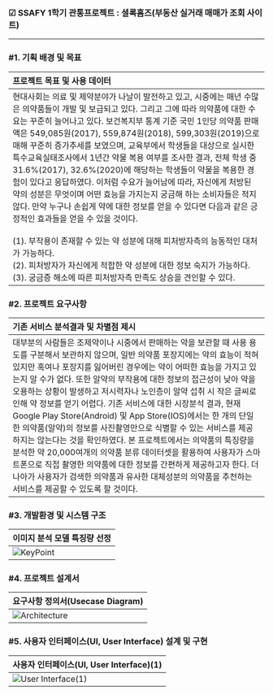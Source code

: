 ### ☑ SSAFY 1학기 관통프로젝트 : 셜록홈즈(부동산 실거래 매매가 조회 사이트)
***
 
### #1. 기획 배경 및 목표
|프로젝트 목표 및 사용 데이터|
|:---|
|현대사회는 의료 및 제약분야가 나날이 발전하고 있고, 시중에는 매년 수많은 의약품들이 개발 및 보급되고 있다. 그리고 그에 따라 의약품에 대한 수요는 꾸준히 늘어나고 있다. 보건복지부 통계 기준 국민 1인당 의약품 판매액은 549,085원(2017), 559,874원(2018), 599,303원(2019)으로 매해 꾸준히 증가추세를 보였으며, 교육부에서 학생들을 대상으로 실시한 특수교육실태조사에서 1년간 약물 복용 여부를 조사한 결과, 전체 학생 중 31.6%(2017), 32.6%(2020)에 해당하는 학생들이 약물을 복용한 경험이 있다고 응답하였다. 이처럼 수요가 늘어남에 따라, 자신에게 처방된 약의 성분은 무엇이며 어떤 효능을 가지는지 궁금해 하는 소비자들은 적지 않다. 만약 누구나 손쉽게 약에 대한 정보를 얻을 수 있다면 다음과 같은 긍정적인 효과들을 얻을 수 있을 것이다. <br> <br> (1). 부작용이 존재할 수 있는 약 성분에 대해 피처방자측의 능동적인 대처가 가능하다. <br> (2). 피처방자가 자신에게 적합한 약 성분에 대한 정보 숙지가 가능하다. <br> (3). 궁금증 해소에 따른 피처방자측 만족도 상승을 견인할 수 있다.|

### #2. 프로젝트 요구사항
|기존 서비스 분석결과 및 차별점 제시|
|:---|
|대부분의 사람들은 조제약이나 시중에서 판매하는 약을 보관할 때 사용 용도를 구분해서 보관하지 않으며, 일반 의약품 포장지에는 약의 효능이 적혀 있지만 혹여나 포장지를 잃어버린 경우에는 약이 어떠한 효능을 가지고 있는지 알 수가 없다. 또한 알약의 부작용에 대한 정보의 접근성이 낮아 약을 오용하는 상황이 발생하고 저시력자나 노인층이 알약 섭취 시 작은 글씨로 인해 약 정보를 얻기 어렵다. 기존 서비스에 대한 시장분석 결과, 현재 Google Play Store(Android) 및 App Store(IOS)에서는 한 개의 단일한 의약품(알약)의 정보를 사진촬영만으로 식별할 수 있는 서비스를 제공하지는 않는다는 것을 확인하였다. 본 프로젝트에서는 의약품의 특징량을 분석한 약 20,000여개의 의약품 분류 데이터셋을 활용하여 사용자가 스마트폰으로 직접 촬영한 의약품에 대한 정보를 간편하게 제공하고자 한다. 더 나아가 사용자가 검색한 의약품과 유사한 대체성분의 의약품을 추천하는 서비스를 제공할 수 있도록 할 것이다.|

### #3. 개발환경 및 시스템 구조
|이미지 분석 모델 특징량 선정|
|:---|
|![KeyPoint](https://user-images.githubusercontent.com/63866366/174474763-b87bb0a0-7a82-47e8-b433-3598ab49c554.png)| 

### #4. 프로젝트 설계서
|요구사항 정의서(Usecase Diagram)|
|:---|
|![Architecture](https://user-images.githubusercontent.com/63866366/174474796-ce59921f-876c-48ac-9028-6d109f9edec6.png)| 

### #5. 사용자 인터페이스(UI, User Interface) 설계 및 구현
|사용자 인터페이스(UI, User Interface)(1)|
|:---|
|![User Interface(1)](https://user-images.githubusercontent.com/63866366/174473786-a8086026-2199-447c-886e-e73245e956ec.png)| 
